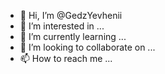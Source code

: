 - 👋 Hi, I’m @GedzYevhenii
- 👀 I’m interested in ...
- 🌱 I’m currently learning ...
- 💞️ I’m looking to collaborate on ...
- 📫 How to reach me ...

<!---
GedzYevhenii/GedzYevhenii is a ✨ special ✨ repository because its `README.md` (this file) appears on your GitHub profile.
You can click the Preview link to take a look at your changes.
--->
